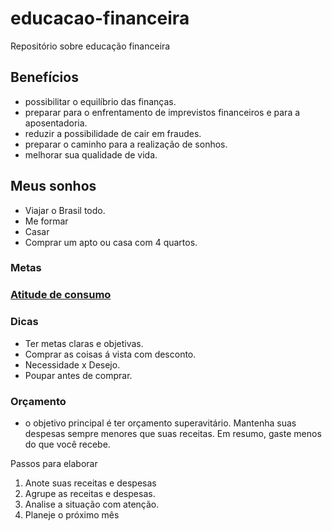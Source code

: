 # educacao-financeira
Repositório sobre educação financeira

## Benefícios
- possibilitar o equilíbrio das finanças.
- preparar para o enfrentamento de imprevistos financeiros e para a aposentadoria.
- reduzir a possibilidade de cair em fraudes.
- preparar o caminho para a realização de sonhos.
- melhorar sua qualidade de vida.

## Meus sonhos
- Viajar o Brasil todo.
- Me formar
- Casar
- Comprar um apto ou casa com 4 quartos.

### Metas


### [Atitude de consumo](https://www.bcb.gov.br/cidadaniafinanceira/cidadania_parou_pensar)

### Dicas
- Ter metas claras e objetivas.
- Comprar as coisas á vista com desconto.
- Necessidade x Desejo.
- Poupar antes de comprar.

### Orçamento
-  o objetivo principal é ter orçamento superavitário. Mantenha suas despesas sempre menores que suas receitas. Em resumo, gaste menos do que você recebe.

Passos para elaborar

1. Anote suas receitas e despesas
2. Agrupe as receitas e despesas.
3. Analise a situação com atenção.
4. Planeje o próximo mês

